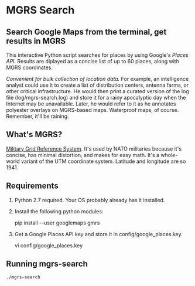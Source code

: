 # MGRS Search

## Search Google Maps from the terminal, get results in MGRS

This interactive Python script searches for places by using Google's _Places
API_.  Results are diplayed as a concise list of up to 60 places, along with
MGRS coordinates.

*Convenient for bulk collection of location data.* For example, an intelligence
analyst could use it to create a list of distribution centers, antenna farms,
or other critical infrastructure. He would then print a curated version of the
log file (log/mgrs-search.log) and store it for a rainy apocalyptic day when
the Internet may be unavailable. Later, he would refer to it as he annotates
polyester overlays on MGRS-based maps. Waterproof maps, of course. Remember,
it'll be raining.

## What's MGRS?

[Military Grid Reference System](https://en.wikipedia.org/wiki/Military_Grid_Reference_System).
It's used by NATO militaries because it's concise, has minimal distortion, and
makes for easy math. It's a whole-world variant of the UTM coordinate system.
Latitude and longitude are so 1941.

## Requirements

1. Python 2.7 required. Your OS probably already has it installed.

2. Install the following python modules:

    pip install --user googlemaps gmrs

3. Get a Google Places API key and store it in config/google_places.key.

    vi config/google_places.key

## Running mgrs-search

    ./mgrs-search
